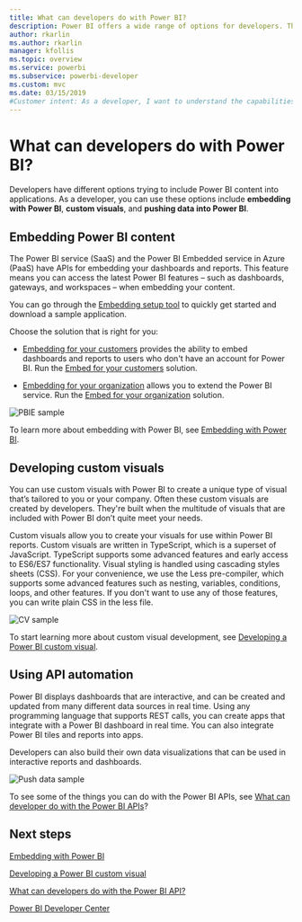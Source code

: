 ```yaml
---
title: What can developers do with Power BI?
description: Power BI offers a wide range of options for developers. This ranges from embedding to custom visuals and streaming datasets.
author: rkarlin
ms.author: rkarlin
manager: kfollis
ms.topic: overview
ms.service: powerbi
ms.subservice: powerbi-developer
ms.custom: mvc
ms.date: 03/15/2019
#Customer intent: As a developer, I want to understand the capabilities of Power BI, so I have enough info to determine which Power BI developer features to use.
---
```


# What can developers do with Power BI?

Developers have different options trying to include Power BI content into applications. As a developer, you can use these options include **embedding with Power BI**, **custom visuals**, and **pushing data into Power BI**.

## Embedding Power BI content

The Power BI service (SaaS) and the Power BI Embedded service in Azure (PaaS) have APIs for embedding your dashboards and reports. This feature means you can access the latest Power BI features – such as dashboards, gateways, and workspaces – when embedding your content.

You can go through the [Embedding setup tool](https://aka.ms/embedsetup) to quickly get started and download a sample application.

Choose the solution that is right for you:

* [Embedding for your customers](embedding.md#embedding-for-your-customers) provides the ability to embed dashboards and reports to users who don't have an account for Power BI. Run the [Embed for your customers](https://aka.ms/embedsetup/AppOwnsData) solution.

* [Embedding for your organization](embedding.md#embedding-for-your-organization) allows you to extend the Power BI service. Run the [Embed for your organization](https://aka.ms/embedsetup/UserOwnsData) solution.

![PBIE sample](media/what-can-you-do/what-can-you-do-02.png)

To learn more about embedding with Power BI, see [Embedding with Power BI](embedding.md).

## Developing custom visuals

You can use custom visuals with Power BI to create a unique type of visual that’s tailored to you or your company. Often these custom visuals are created by developers. They're built when the multitude of visuals that are included with Power BI don’t quite meet your needs.

Custom visuals allow you to create your visuals for use within Power BI reports. Custom visuals are written in TypeScript, which is a superset of JavaScript. TypeScript supports some advanced features and early access to ES6/ES7 functionality. Visual styling is handled using cascading styles sheets (CSS). For your convenience, we use the Less pre-compiler, which supports some advanced features such as nesting, variables, conditions, loops, and other features. If you don't want to use any of those features, you can write plain CSS in the less file.

![CV sample](media/what-can-you-do/powerbi-custom-visual-store.png)

To start learning more about custom visual development, see [Developing a Power BI custom visual](visuals/custom-visual-develop-tutorial.md).

## Using API automation

Power BI displays dashboards that are interactive, and can be created and updated from many different data sources in real time. Using any programming language that supports REST calls, you can create apps that integrate with a Power BI dashboard in real time. You can also integrate Power BI tiles and reports into apps.

Developers can also build their own data visualizations that can be used in interactive reports and dashboards.

![Push data sample](media/what-can-you-do/powerbi-push-data.png)

To see some of the things you can do with the Power BI APIs, see [What can developer do with the Power BI APIs](overview-of-power-bi-rest-api.md)?

## Next steps

[Embedding with Power BI](embedding.md)  

[Developing a Power BI custom visual](https://microsoft.github.io/PowerBI-visuals/docs/step-by-step-lab/developing-a-power-bi-custom-visual/)

[What can developers do with the Power BI API?](overview-of-power-bi-rest-api.md)

[Power BI Developer Center](https://powerbi.microsoft.com/developers/)